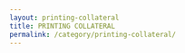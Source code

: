 ```yaml
---
layout: printing-collateral
title: PRINTING COLLATERAL
permalink: /category/printing-collateral/
---
```

